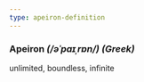 ```yaml
---
type: apeiron-definition
---
```


### Apeiron _(/əˈpaɪˌrɒn/) (Greek)_

unlimited, boundless, infinite
